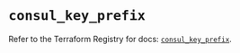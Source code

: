 # `consul_key_prefix`

Refer to the Terraform Registry for docs: [`consul_key_prefix`](https://registry.terraform.io/providers/hashicorp/consul/2.20.0/docs/resources/key_prefix).
